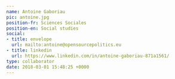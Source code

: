 ```yaml
---
name: Antoine Gaboriau
pic: antoine.jpg
position-fr: Sciences Sociales
position-en: Social studies
social:
- title: envelope
  url: mailto:antoine@opensourcepolitics.eu
- title: linkedin
  url: https://www.linkedin.com/in/antoine-gaboriau-871a1561/
type: collaborator
date: 2018-03-01 15:48:25 +0000
---
```

